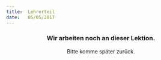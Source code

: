 ```yaml
---
title:  Lehrerteil
date:   05/05/2017
---
```


### <center>Wir arbeiten noch an dieser Lektion.</center>
<center>Bitte komme später zurück.</center>